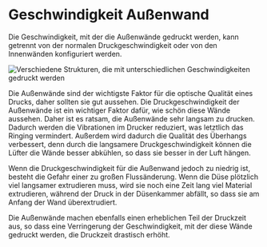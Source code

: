 Geschwindigkeit Außenwand
====
Die Geschwindigkeit, mit der die Außenwände gedruckt werden, kann getrennt von der normalen Druckgeschwindigkeit oder von den Innenwänden konfiguriert werden.

![Verschiedene Strukturen, die mit unterschiedlichen Geschwindigkeiten gedruckt werden](../../../articles/images/speed_difference.png)

Die Außenwände sind der wichtigste Faktor für die optische Qualität eines Drucks, daher sollten sie gut aussehen. Die Druckgeschwindigkeit der Außenwände ist ein wichtiger Faktor dafür, wie schön diese Wände aussehen. Daher ist es ratsam, die Außenwände sehr langsam zu drucken. Dadurch werden die Vibrationen im Drucker reduziert, was letztlich das Ringing vermindert. Außerdem wird dadurch die Qualität des Überhangs verbessert, denn durch die langsamere Druckgeschwindigkeit können die Lüfter die Wände besser abkühlen, so dass sie besser in der Luft hängen.

Wenn die Druckgeschwindigkeit für die Außenwand jedoch zu niedrig ist, besteht die Gefahr einer zu großen Flussänderung. Wenn die Düse plötzlich viel langsamer extrudieren muss, wird sie noch eine Zeit lang viel Material extrudieren, während der Druck in der Düsenkammer abfällt, so dass sie am Anfang der Wand überextrudiert.

Die Außenwände machen ebenfalls einen erheblichen Teil der Druckzeit aus, so dass eine Verringerung der Geschwindigkeit, mit der diese Wände gedruckt werden, die Druckzeit drastisch erhöht.